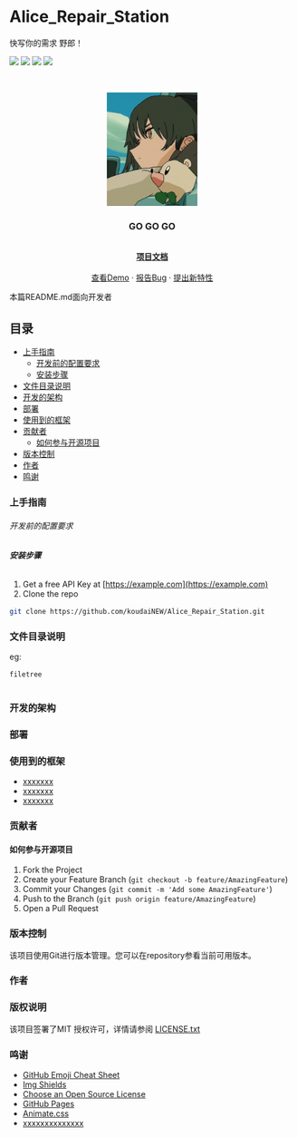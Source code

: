 
# Alice_Repair_Station

快写你的需求 野郎！

<!-- PROJECT SHIELDS -->

<img src="https://img.shields.io/badge/platform-linux-green"> <img src="https://img.shields.io/badge/host-x86-purple"> <img src="https://img.shields.io/badge/language-mix-yellow"> <img src="https://img.shields.io/badge/version-v0.0.0-blue"> 

<!-- PROJECT LOGO -->
<br />

<p align="center">
  <a href="https://github.com/koudaiNEW/Alice_Repair_Station">
    <img src="git_resource/勘ぐれい.jpg" alt="Logo" width="160" height="200">
  </a>

  <h3 align="center">GO GO GO</h3>
  <p align="center">
    <br />
    <a href="https://github.com/koudaiNEW/Alice_Repair_Station"><strong>项目文档</strong></a>
    <br />
    <br />
    <a href="https://github.com/koudaiNEW/Alice_Repair_Station">查看Demo</a>
    ·
    <a href="https://github.com/koudaiNEW/Alice_Repair_Station/issues">报告Bug</a>
    ·
    <a href="https://github.com/koudaiNEW/Alice_Repair_Station/issues">提出新特性</a>
  </p>

</p>


 本篇README.md面向开发者
 
## 目录

- [上手指南](#上手指南)
  - [开发前的配置要求](#开发前的配置要求)
  - [安装步骤](#安装步骤)
- [文件目录说明](#文件目录说明)
- [开发的架构](#开发的架构)
- [部署](#部署)
- [使用到的框架](#使用到的框架)
- [贡献者](#贡献者)
  - [如何参与开源项目](#如何参与开源项目)
- [版本控制](#版本控制)
- [作者](#作者)
- [鸣谢](#鸣谢)

### 上手指南





###### 开发前的配置要求



###### **安装步骤**

1. Get a free API Key at [https://example.com](https://example.com)
2. Clone the repo

```sh
git clone https://github.com/koudaiNEW/Alice_Repair_Station.git
```

### 文件目录说明
eg:

```
filetree 


```





### 开发的架构 



### 部署



### 使用到的框架

- [xxxxxxx](https://getbootstrap.com)
- [xxxxxxx](https://jquery.com)
- [xxxxxxx](https://laravel.com)

### 贡献者



#### 如何参与开源项目




1. Fork the Project
2. Create your Feature Branch (`git checkout -b feature/AmazingFeature`)
3. Commit your Changes (`git commit -m 'Add some AmazingFeature'`)
4. Push to the Branch (`git push origin feature/AmazingFeature`)
5. Open a Pull Request



### 版本控制

该项目使用Git进行版本管理。您可以在repository参看当前可用版本。

### 作者





### 版权说明

该项目签署了MIT 授权许可，详情请参阅 [LICENSE.txt](https://github.com/koudaiNEW/Alice_Repair_Station/blob/main/LICENSE)

### 鸣谢


- [GitHub Emoji Cheat Sheet](https://www.webpagefx.com/tools/emoji-cheat-sheet)
- [Img Shields](https://shields.io)
- [Choose an Open Source License](https://choosealicense.com)
- [GitHub Pages](https://pages.github.com)
- [Animate.css](https://daneden.github.io/animate.css)
- [xxxxxxxxxxxxxx](https://connoratherton.com/loaders)

<!-- links -->
[your-project-path]:shaojintian/Best_README_template
[contributors-shield]: https://img.shields.io/github/contributors/shaojintian/Best_README_template.svg?style=flat-square
[contributors-url]: https://github.com/shaojintian/Best_README_template/graphs/contributors
[forks-shield]: https://img.shields.io/github/forks/shaojintian/Best_README_template.svg?style=flat-square
[forks-url]: https://github.com/shaojintian/Best_README_template/network/members
[stars-shield]: https://img.shields.io/github/stars/shaojintian/Best_README_template.svg?style=flat-square
[stars-url]: https://github.com/shaojintian/Best_README_template/stargazers
[issues-shield]: https://img.shields.io/github/issues/shaojintian/Best_README_template.svg?style=flat-square
[issues-url]: https://img.shields.io/github/issues/shaojintian/Best_README_template.svg
[license-shield]: https://img.shields.io/github/license/shaojintian/Best_README_template.svg?style=flat-square
[license-url]: https://github.com/shaojintian/Best_README_template/blob/master/LICENSE.txt
[linkedin-shield]: https://img.shields.io/badge/-LinkedIn-black.svg?style=flat-square&logo=linkedin&colorB=555
[linkedin-url]: https://linkedin.com/in/shaojintian
